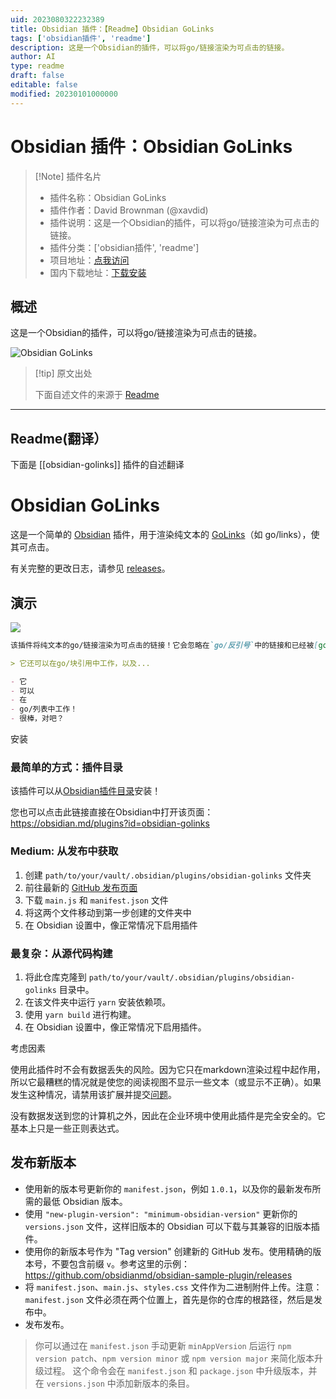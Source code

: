 ```yaml
---
uid: 2023080322232389
title: Obsidian 插件：【Readme】Obsidian GoLinks
tags: ['obsidian插件', 'readme']
description: 这是一个Obsidian的插件，可以将go/链接渲染为可点击的链接。
author: AI
type: readme
draft: false
editable: false
modified: 20230101000000
---
```


# Obsidian 插件：Obsidian GoLinks

> [!Note] 插件名片
> - 插件名称：Obsidian GoLinks
> - 插件作者：David Brownman (@xavdid)
> - 插件说明：这是一个Obsidian的插件，可以将go/链接渲染为可点击的链接。
> - 插件分类：['obsidian插件', 'readme']
> - 项目地址：[点我访问](https://github.com/xavdid/obsidian-golinks)
> - 国内下载地址：[下载安装](https://pkmer.cn/products/plugin/pluginMarket/?obsidian-golinks)

## 概述

这是一个Obsidian的插件，可以将go/链接渲染为可点击的链接。

![Obsidian GoLinks](https://cdn.pkmer.cn/covers/obsidian-golinks.png!pkmer)

> [!tip] 原文出处
> 
>下面自述文件的来源于 [Readme](https://ghproxy.net/https://raw.githubusercontent.com/xavdid/obsidian-golinks/master/README.md)
> 

---

## Readme(翻译）

下面是 [[obsidian-golinks]] 插件的自述翻译


# Obsidian GoLinks

这是一个简单的 [Obsidian](https://obsidian.md) 插件，用于渲染纯文本的 [GoLinks](https://www.golinks.io/)（如 go/links），使其可点击。

有关完整的更改日志，请参见 [releases](https://github.com/xavdid/obsidian-golinks/releases)。

## 演示

![](https://cdn.zappy.app/42bbacbd01746e5e4e8f5118e2d85b11.png)

```markdown
该插件将纯文本的go/链接渲染为可点击的链接！它会忽略在`go/反引号`中的链接和已经被[go/链接化](http://go/链接化)的链接。

> 它还可以在go/块引用中工作，以及...

- 它
- 可以
- 在
- go/列表中工作！
- 很棒，对吧？
```

安装

### 最简单的方式：插件目录

该插件可以从[Obsidian插件目录](https://obsidian.md/plugins?search=golinks)安装！

您也可以点击此链接直接在Obsidian中打开该页面：https://obsidian.md/plugins?id=obsidian-golinks

### Medium: 从发布中获取

1. 创建 `path/to/your/vault/.obsidian/plugins/obsidian-golinks` 文件夹
1. 前往最新的 [GitHub 发布页面](https://github.com/xavdid/obsidian-golinks/releases)
1. 下载 `main.js` 和 `manifest.json` 文件
1. 将这两个文件移动到第一步创建的文件夹中
1. 在 Obsidian 设置中，像正常情况下启用插件

### 最复杂：从源代码构建

1. 将此仓库克隆到 `path/to/your/vault/.obsidian/plugins/obsidian-golinks` 目录中。
2. 在该文件夹中运行 `yarn` 安装依赖项。
3. 使用 `yarn build` 进行构建。
4. 在 Obsidian 设置中，像正常情况下启用插件。

考虑因素

使用此插件时不会有数据丢失的风险。因为它只在markdown渲染过程中起作用，所以它最糟糕的情况就是使您的阅读视图不显示一些文本（或显示不正确）。如果发生这种情况，请禁用该扩展并提交[问题](https://github.com/xavdid/obsidian-golinks/issues)。

没有数据发送到您的计算机之外，因此在企业环境中使用此插件是完全安全的。它基本上只是一些正则表达式。

## 发布新版本

- 使用新的版本号更新你的 `manifest.json`，例如 `1.0.1`，以及你的最新发布所需的最低 Obsidian 版本。
- 使用 `"new-plugin-version": "minimum-obsidian-version"` 更新你的 `versions.json` 文件，这样旧版本的 Obsidian 可以下载与其兼容的旧版本插件。
- 使用你的新版本号作为 "Tag version" 创建新的 GitHub 发布。使用精确的版本号，不要包含前缀 `v`。参考这里的示例：https://github.com/obsidianmd/obsidian-sample-plugin/releases
- 将 `manifest.json`、`main.js`、`styles.css` 文件作为二进制附件上传。注意：`manifest.json` 文件必须在两个位置上，首先是你的仓库的根路径，然后是发布中。
- 发布发布。

> 你可以通过在 `manifest.json` 手动更新 `minAppVersion` 后运行 `npm version patch`、`npm version minor` 或 `npm version major` 来简化版本升级过程。
> 这个命令会在 `manifest.json` 和 `package.json` 中升级版本，并在 `versions.json` 中添加新版本的条目。



